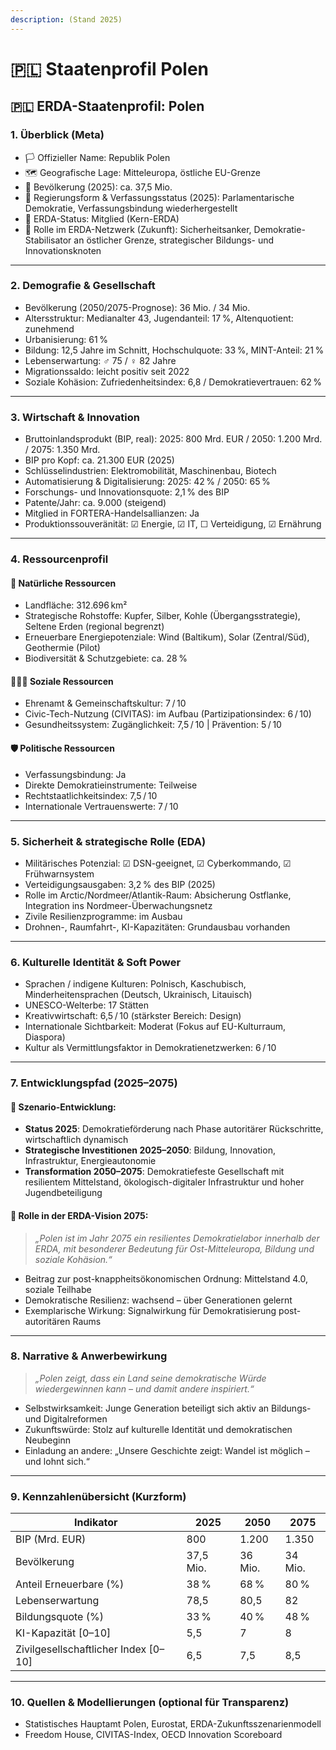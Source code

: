 ```yaml
---
description: (Stand 2025)
---
```


# 🇵🇱 Staatenprofil Polen

## 🇵🇱 ERDA-Staatenprofil: Polen

### 1. Überblick (Meta)

* 🏳️ Offizieller Name: Republik Polen
* 🗺️ Geografische Lage: Mitteleuropa, östliche EU-Grenze
* 👥 Bevölkerung (2025): ca. 37,5 Mio.
* 🧠 Regierungsform & Verfassungsstatus (2025): Parlamentarische Demokratie, Verfassungsbindung wiederhergestellt
* 📅 ERDA-Status: Mitglied (Kern-ERDA)
* 🧭 Rolle im ERDA-Netzwerk (Zukunft): Sicherheitsanker, Demokratie-Stabilisator an östlicher Grenze, strategischer Bildungs- und Innovationsknoten

***

### 2. Demografie & Gesellschaft

* Bevölkerung (2050/2075-Prognose): 36 Mio. / 34 Mio.
* Altersstruktur: Medianalter 43, Jugendanteil: 17 %, Altenquotient: zunehmend
* Urbanisierung: 61 %
* Bildung: 12,5 Jahre im Schnitt, Hochschulquote: 33 %, MINT-Anteil: 21 %
* Lebenserwartung: ♂ 75 / ♀ 82 Jahre
* Migrationssaldo: leicht positiv seit 2022
* Soziale Kohäsion: Zufriedenheitsindex: 6,8 / Demokratievertrauen: 62 %

***

### 3. Wirtschaft & Innovation

* Bruttoinlandsprodukt (BIP, real): 2025: 800 Mrd. EUR / 2050: 1.200 Mrd. / 2075: 1.350 Mrd.
* BIP pro Kopf: ca. 21.300 EUR (2025)
* Schlüsselindustrien: Elektromobilität, Maschinenbau, Biotech
* Automatisierung & Digitalisierung: 2025: 42 % / 2050: 65 %
* Forschungs- und Innovationsquote: 2,1 % des BIP
* Patente/Jahr: ca. 9.000 (steigend)
* Mitglied in FORTERA-Handelsallianzen: Ja
* Produktionssouveränität: ☑ Energie, ☑ IT, ☐ Verteidigung, ☑ Ernährung

***

### 4. Ressourcenprofil

#### 🌱 Natürliche Ressourcen

* Landfläche: 312.696 km²
* Strategische Rohstoffe: Kupfer, Silber, Kohle (Übergangsstrategie), Seltene Erden (regional begrenzt)
* Erneuerbare Energiepotenziale: Wind (Baltikum), Solar (Zentral/Süd), Geothermie (Pilot)
* Biodiversität & Schutzgebiete: ca. 28 %

#### 🧑‍🤝‍🧑 Soziale Ressourcen

* Ehrenamt & Gemeinschaftskultur: 7 / 10
* Civic-Tech-Nutzung (CIVITAS): im Aufbau (Partizipationsindex: 6 / 10)
* Gesundheitssystem: Zugänglichkeit: 7,5 / 10 | Prävention: 5 / 10

#### 🛡️ Politische Ressourcen

* Verfassungsbindung: Ja
* Direkte Demokratieinstrumente: Teilweise
* Rechtstaatlichkeitsindex: 7,5 / 10
* Internationale Vertrauenswerte: 7 / 10

***

### 5. Sicherheit & strategische Rolle (EDA)

* Militärisches Potenzial: ☑ DSN-geeignet, ☑ Cyberkommando, ☑ Frühwarnsystem
* Verteidigungsausgaben: 3,2 % des BIP (2025)
* Rolle im Arctic/Nordmeer/Atlantik-Raum: Absicherung Ostflanke, Integration ins Nordmeer-Überwachungsnetz
* Zivile Resilienzprogramme: im Ausbau
* Drohnen-, Raumfahrt-, KI-Kapazitäten: Grundausbau vorhanden

***

### 6. Kulturelle Identität & Soft Power

* Sprachen / indigene Kulturen: Polnisch, Kaschubisch, Minderheitensprachen (Deutsch, Ukrainisch, Litauisch)
* UNESCO-Welterbe: 17 Stätten
* Kreativwirtschaft: 6,5 / 10 (stärkster Bereich: Design)
* Internationale Sichtbarkeit: Moderat (Fokus auf EU-Kulturraum, Diaspora)
* Kultur als Vermittlungsfaktor in Demokratienetzwerken: 6 / 10

***

### 7. Entwicklungspfad (2025–2075)

#### 🔭 Szenario-Entwicklung:

* **Status 2025**: Demokratieförderung nach Phase autoritärer Rückschritte, wirtschaftlich dynamisch
* **Strategische Investitionen 2025–2050**: Bildung, Innovation, Infrastruktur, Energieautonomie
* **Transformation 2050–2075**: Demokratiefeste Gesellschaft mit resilientem Mittelstand, ökologisch-digitaler Infrastruktur und hoher Jugendbeteiligung

#### 🚀 Rolle in der ERDA-Vision 2075:

> _„Polen ist im Jahr 2075 ein resilientes Demokratielabor innerhalb der ERDA, mit besonderer Bedeutung für Ost-Mitteleuropa, Bildung und soziale Kohäsion.“_

* Beitrag zur post-knappheitsökonomischen Ordnung: Mittelstand 4.0, soziale Teilhabe
* Demokratische Resilienz: wachsend – über Generationen gelernt
* Exemplarische Wirkung: Signalwirkung für Demokratisierung post-autoritären Raums

***

### 8. Narrative & Anwerbewirkung

> _„Polen zeigt, dass ein Land seine demokratische Würde wiedergewinnen kann – und damit andere inspiriert.“_

* Selbstwirksamkeit: Junge Generation beteiligt sich aktiv an Bildungs- und Digitalreformen
* Zukunftswürde: Stolz auf kulturelle Identität und demokratischen Neubeginn
* Einladung an andere: „Unsere Geschichte zeigt: Wandel ist möglich – und lohnt sich.“

***

### 9. Kennzahlenübersicht (Kurzform)

| Indikator                             | 2025      | 2050    | 2075    |
| ------------------------------------- | --------- | ------- | ------- |
| BIP (Mrd. EUR)                        | 800       | 1.200   | 1.350   |
| Bevölkerung                           | 37,5 Mio. | 36 Mio. | 34 Mio. |
| Anteil Erneuerbare (%)                | 38 %      | 68 %    | 80 %    |
| Lebenserwartung                       | 78,5      | 80,5    | 82      |
| Bildungsquote (%)                     | 33 %      | 40 %    | 48 %    |
| KI-Kapazität \[0–10]                  | 5,5       | 7       | 8       |
| Zivilgesellschaftlicher Index \[0–10] | 6,5       | 7,5     | 8,5     |

***

### 10. Quellen & Modellierungen (optional für Transparenz)

* Statistisches Hauptamt Polen, Eurostat, ERDA-Zukunftsszenarienmodell
* Freedom House, CIVITAS-Index, OECD Innovation Scoreboard
